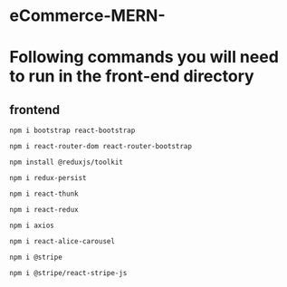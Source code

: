 # eCommerce-MERN-
# Following commands you will need to run in the front-end directory

## frontend

    npm i bootstrap react-bootstrap
    
    npm i react-router-dom react-router-bootstrap
    
    npm install @reduxjs/toolkit
    
    npm i redux-persist
    
    npm i react-thunk
    
    npm i react-redux
    
    npm i axios
    
    npm i react-alice-carousel
    
    npm i @stripe
    
    npm i @stripe/react-stripe-js
